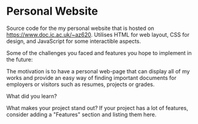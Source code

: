 # Personal Website

Source code for the my personal website that is hosted on https://www.doc.ic.ac.uk/~az620.
Utilises HTML for web layout, CSS for design, and JavaScript for some interactible aspects.

Some of the challenges you faced and features you hope to implement in the future:

The motivation is to have a personal web-page that can display all of my works and provide an easy way of finding important documents for employers or visitors such as resumes, projects or grades.

What did you learn?

What makes your project stand out? If your project has a lot of features, consider adding a "Features" section and listing them here.

